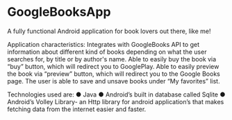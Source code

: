 # GoogleBooksApp

A fully functional Android application for book lovers out there, like me! 

Application characteristics:
Integrates with GoogleBooks API to get information about different kind of books depending on what
the user searches for, by title or by author's name.
Able to easily buy the book via “buy” button, which will redirect you to GooglePlay.
Able to easily preview the book via “preview” button, which will redirect you to the Google Books page.
The user is able to save and unsave books under “My favorites” list.

Technologies used are: 
● Java
● Android’s built in database called Sqlite 
● Android’s Volley Library- an Http library for android application’s
  that makes fetching data from the internet easier and faster.

